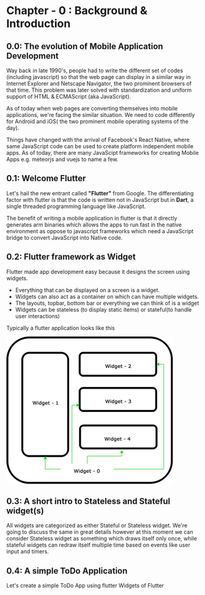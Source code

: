 # Chapter - 0 : Background & Introduction

## 0.0: The evolution of Mobile Application Development 

Way back in late 1990's, people had to write the different set of codes (including javascript) so that the web page can display in a similar way in Internet Explorer and Netscape Navigator, the two prominent browsers of that time. This problem was later solved with standardization and uniform support of HTML & ECMAScript (aka JavaScript).

As of today when web pages are converting themselves into mobile applications, we're facing the similar situation. We need to code differently for Android and iOS( the two prominent mobile operating systems of the day).

Things have changed with the arrival of Facebook's React Native, where same JavaScript code can be used to create platform independent mobile apps. As of today, there are many JavaScipt frameworks for creating Mobile Apps e.g. meteorjs and vuejs to name a few.

## 0.1:  Welcome Flutter

Let's hail the new entrant called __"Flutter"__ from Google. The differentiating factor with flutter is that the code is written not in JavaScript but in __Dart__, a single threaded programming language like JavaScript. 

The benefit of writing a mobile application in flutter is that it directly generates arm binaries which allows the apps to run fast in the native environment as oppose to javascript frameworks which need a JavaScript bridge to convert JavaScript into Native code.

## 0.2: Flutter framework as Widget

Flutter made app development easy because it designs the screen using widgets.
- Everything that can be displayed on a screen is a widget. 
- Widgets can also act as a container on which can have multiple widgets. 
- The layouts, topbar, bottom bar or everything we can think of is a widget
- Widgets can be stateless (to display static items) or  stateful(to handle user interactions)

Typically a flutter application looks like this

![Flutter Widget Framework](https://github.com/9lean/Flutter_ToDoApp_iOS_Android/blob/master/Chapter-0/Widget%20Framework.png)

## 0.3: A short intro to Stateless and Stateful widget(s)

All widgets are categorized as either Stateful or Stateless widget. We're going to discuss the same in great details however at this moment we can consider Stateless widget as something which draws itself only once, while stateful widgets can redraw itself multiple time based on events like user input and timers.

## 0.4: A simple ToDo Application

Let's create a simple ToDo App using flutter Widgets of Flutter
